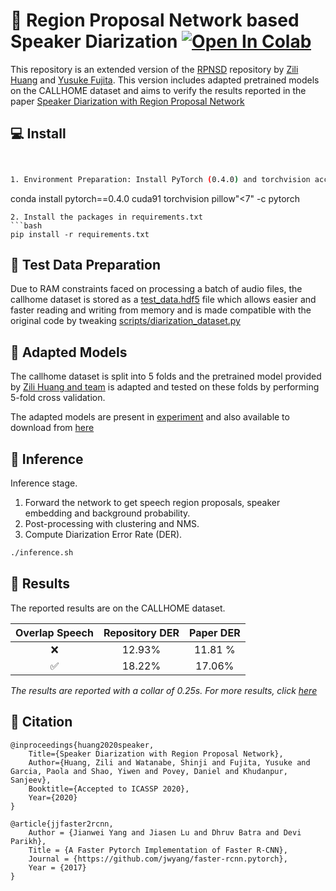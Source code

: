 # :speech_balloon: Region Proposal Network based Speaker Diarization [![Open In Colab](https://colab.research.google.com/assets/colab-badge.svg)](https://colab.research.google.com/drive/1SDpunV2TwneTUY017OFcScL6uAnHrpaA?usp=sharing)
This repository is an extended version of the [RPNSD](https://github.com/HuangZiliAndy/RPNSD) repository by [Zili Huang](https://github.com/HuangZiliAndy) and [Yusuke Fujita](https://github.com/yubouf). This version includes adapted pretrained models on the CALLHOME dataset and aims to verify the results reported in the paper [Speaker Diarization with Region Proposal Network](https://arxiv.org/pdf/2002.06220.pdf)

## :computer: Install 

```bash


1. Environment Preparation: Install PyTorch (0.4.0) and torchvision according to your CUDA version
```
conda install pytorch==0.4.0 cuda91 torchvision pillow"<7" -c pytorch
```
2. Install the packages in requirements.txt
```bash
pip install -r requirements.txt
```

## :open_file_folder: Test Data Preparation 
 Due to RAM constraints faced on processing a batch of audio files, the callhome dataset is stored as a [test_data.hdf5](https://drive.google.com/file/d/1HNVEi3mWFdpOt7y0oEuLyfBiigtR_ww_/view?usp=sharing) file which allows easier and faster reading and writing from memory and is made compatible with the original code by tweaking [scripts/diarization_dataset.py](https://github.com/sehgal-simran/Speaker-Diarization/blob/main/RPNSD/scripts/diarization_dataset.py)



## :checkered_flag: Adapted Models 	
The callhome dataset is split into 5 folds and the pretrained model provided by [Zili Huang and team](https://drive.google.com/file/d/1EYhTADveeeMlu2J3AqzkITcKXZhbNmUa/view?usp=sharing) is adapted and tested on these folds by performing 5-fold cross validation.

The adapted models are present in [experiment](https://github.com/sehgal-simran/Speaker-Diarization/tree/main/RPNSD/experiment) and also available to download from [here](https://drive.google.com/file/d/1_qGZ42zSgcrgBCm12gJz6IJyt5O0EUQq/view?usp=sharing)

## :runner: Inference 
Inference stage. 
1. Forward the network to get speech region proposals, speaker embedding and background probability.
2. Post-processing with clustering and NMS.
3. Compute Diarization Error Rate (DER).

```bash
./inference.sh
```

## :ledger: Results 
The reported results are on the CALLHOME dataset.

| Overlap Speech| Repository DER | Paper DER |
| :-:| :-:|:-:|
| 	      :x: | 12.93% | 11.81 %|
|       :white_check_mark: |18.22% | 17.06% |

*The results are reported with a collar of 0.25s. For more results, click [here](https://github.com/sehgal-simran/Speaker-Diarization/tree/main/RPNSD/experiment/results)*




## :high_brightness: Citation 

    @inproceedings{huang2020speaker,
        Title={Speaker Diarization with Region Proposal Network},
        Author={Huang, Zili and Watanabe, Shinji and Fujita, Yusuke and Garcia, Paola and Shao, Yiwen and Povey, Daniel and Khudanpur, Sanjeev},
        Booktitle={Accepted to ICASSP 2020},
        Year={2020}
    }
    
    @article{jjfaster2rcnn,
        Author = {Jianwei Yang and Jiasen Lu and Dhruv Batra and Devi Parikh},
        Title = {A Faster Pytorch Implementation of Faster R-CNN},
        Journal = {https://github.com/jwyang/faster-rcnn.pytorch},
        Year = {2017}
    } 
